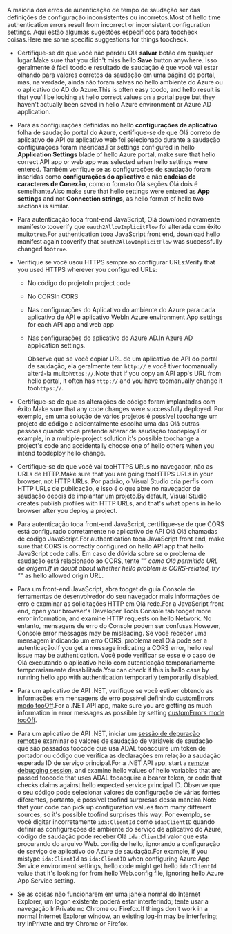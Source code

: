<span data-ttu-id="56e2e-101">A maioria dos erros de autenticação de tempo de saudação ser das definições de configuração inconsistentes ou incorretos.</span><span class="sxs-lookup"><span data-stu-id="56e2e-101">Most of hello time authentication errors result from incorrect or inconsistent configuration settings.</span></span> <span data-ttu-id="56e2e-102">Aqui estão algumas sugestões específicos para toocheck coisas.</span><span class="sxs-lookup"><span data-stu-id="56e2e-102">Here are some specific suggestions for things toocheck.</span></span>

* <span data-ttu-id="56e2e-103">Certifique-se de que você não perdeu Olá **salvar** botão em qualquer lugar.</span><span class="sxs-lookup"><span data-stu-id="56e2e-103">Make sure that you didn't miss hello **Save** button anywhere.</span></span> <span data-ttu-id="56e2e-104">Isso geralmente é fácil toodo e resultado de saudação é que você vai estar olhando para valores corretos da saudação em uma página de portal, mas, na verdade, ainda não foram salvas no hello ambiente do Azure ou o aplicativo do AD do Azure.</span><span class="sxs-lookup"><span data-stu-id="56e2e-104">This is often easy toodo, and hello result is that you'll be looking at hello correct values on a portal page but they haven't actually been saved in hello Azure environment or Azure AD application.</span></span>
* <span data-ttu-id="56e2e-105">Para as configurações definidas no hello **configurações de aplicativo** folha de saudação portal do Azure, certifique-se de que Olá correto de aplicativo de API ou aplicativo web foi selecionado durante a saudação configurações foram inseridas.</span><span class="sxs-lookup"><span data-stu-id="56e2e-105">For settings configured in hello **Application Settings** blade of hello Azure portal, make sure that hello correct API app or web app was selected when hello settings were entered.</span></span>  <span data-ttu-id="56e2e-106">Também verifique se as configurações de saudação foram inseridas como **configurações do aplicativo** e não **cadeias de caracteres de Conexão**, como o formato Olá seções Olá dois é semelhante.</span><span class="sxs-lookup"><span data-stu-id="56e2e-106">Also make sure that hello settings were entered as **App settings** and not **Connection strings**, as hello format of hello two sections is similar.</span></span>
* <span data-ttu-id="56e2e-107">Para autenticação tooa front-end JavaScript, Olá download novamente manifesto tooverify que `oauth2AllowImplicitFlow` foi alterada com êxito muito`true`.</span><span class="sxs-lookup"><span data-stu-id="56e2e-107">For authentication tooa JavaScript front end, download hello manifest again tooverify that `oauth2AllowImplicitFlow` was successfully changed too`true`.</span></span>
* <span data-ttu-id="56e2e-108">Verifique se você usou HTTPS sempre ao configurar URLs:</span><span class="sxs-lookup"><span data-stu-id="56e2e-108">Verify that you used HTTPS wherever you configured URLs:</span></span>
  
  * <span data-ttu-id="56e2e-109">No código do projeto</span><span class="sxs-lookup"><span data-stu-id="56e2e-109">In project code</span></span>
  * <span data-ttu-id="56e2e-110">No CORS</span><span class="sxs-lookup"><span data-stu-id="56e2e-110">In CORS</span></span>
  * <span data-ttu-id="56e2e-111">Nas configurações do Aplicativo do ambiente do Azure para cada aplicativo de API e aplicativo Web</span><span class="sxs-lookup"><span data-stu-id="56e2e-111">In Azure environment App settings for each API app and web app</span></span>
  * <span data-ttu-id="56e2e-112">Nas configurações do aplicativo do Azure AD.</span><span class="sxs-lookup"><span data-stu-id="56e2e-112">In Azure AD application settings.</span></span>
    
    <span data-ttu-id="56e2e-113">Observe que se você copiar URL de um aplicativo de API do portal de saudação, ela geralmente tem `http://` e você tiver toomanually alterá-la muito`https://`.</span><span class="sxs-lookup"><span data-stu-id="56e2e-113">Note that if you copy an API app's URL from hello portal, it often has `http://` and you have toomanually change it too`https://`.</span></span>
* <span data-ttu-id="56e2e-114">Certifique-se de que as alterações de código foram implantadas com êxito.</span><span class="sxs-lookup"><span data-stu-id="56e2e-114">Make sure that any code changes were successfully deployed.</span></span> <span data-ttu-id="56e2e-115">Por exemplo, em uma solução de vários projetos é possível toochange um projeto do código e acidentalmente escolha uma das Olá outras pessoas quando você pretende alterar de saudação toodeploy.</span><span class="sxs-lookup"><span data-stu-id="56e2e-115">For example, in a multiple-project solution it's possible toochange a project's code and accidentally choose one of hello others when you intend toodeploy hello change.</span></span>
* <span data-ttu-id="56e2e-116">Certifique-se de que você vai tooHTTPS URLs no navegador, não as URLs de HTTP.</span><span class="sxs-lookup"><span data-stu-id="56e2e-116">Make sure that you are going tooHTTPS URLs in your browser, not HTTP URLs.</span></span> <span data-ttu-id="56e2e-117">Por padrão, o Visual Studio cria perfis com HTTP URLs de publicação, e isso é o que abre no navegador de saudação depois de implantar um projeto.</span><span class="sxs-lookup"><span data-stu-id="56e2e-117">By default, Visual Studio creates publish profiles with HTTP URLs, and that's what opens in hello browser after you deploy a project.</span></span>
* <span data-ttu-id="56e2e-118">Para autenticação tooa front-end JavaScript, certifique-se de que CORS está configurado corretamente no aplicativo de API Olá Olá chamadas de código JavaScript.</span><span class="sxs-lookup"><span data-stu-id="56e2e-118">For authentication tooa JavaScript front end, make sure that CORS is correctly configured on hello API app that hello JavaScript code calls.</span></span> <span data-ttu-id="56e2e-119">Em caso de dúvida sobre se o problema de saudação está relacionado ao CORS, tente "*" como Olá permitido URL de origem.</span><span class="sxs-lookup"><span data-stu-id="56e2e-119">If in doubt about whether hello problem is CORS-related, try "*" as hello allowed origin URL.</span></span> 
* <span data-ttu-id="56e2e-120">Para um front-end JavaScript, abra tooget de guia Console de ferramentas de desenvolvedor do seu navegador mais informações de erro e examinar as solicitações HTTP em Olá rede.</span><span class="sxs-lookup"><span data-stu-id="56e2e-120">For a JavaScript front end, open your browser's Developer Tools Console tab tooget more error information, and examine HTTP requests on hello Network.</span></span> <span data-ttu-id="56e2e-121">No entanto, mensagens de erro do Console podem ser confusas.</span><span class="sxs-lookup"><span data-stu-id="56e2e-121">However, Console error messages may be misleading.</span></span> <span data-ttu-id="56e2e-122">Se você receber uma mensagem indicando um erro CORS, problema real Olá pode ser a autenticação.</span><span class="sxs-lookup"><span data-stu-id="56e2e-122">If you get a message indicating a CORS error, hello real issue may be authentication.</span></span> <span data-ttu-id="56e2e-123">Você pode verificar se esse é o caso de Olá executando o aplicativo hello com autenticação temporariamente temporariamente desabilitada.</span><span class="sxs-lookup"><span data-stu-id="56e2e-123">You can check if this is hello case by running hello app with authentication temporarily temporarily disabled.</span></span>
* <span data-ttu-id="56e2e-124">Para um aplicativo de API .NET, verifique se você estiver obtendo as informações em mensagens de erro possível definindo [customErrors modo tooOff](../articles/app-service-web/web-sites-dotnet-troubleshoot-visual-studio.md#remoteview).</span><span class="sxs-lookup"><span data-stu-id="56e2e-124">For a .NET API app, make sure you are getting as much information in error messages as possible by setting [customErrors mode tooOff](../articles/app-service-web/web-sites-dotnet-troubleshoot-visual-studio.md#remoteview).</span></span>
* <span data-ttu-id="56e2e-125">Para um aplicativo de API .NET, iniciar um [sessão de depuração remota](../articles/app-service-web/web-sites-dotnet-troubleshoot-visual-studio.md#remotedebug)e examinar os valores de saudação de variáveis de saudação que são passados toocode que usa ADAL tooacquire um token de portador ou código que verifica as declarações em relação a saudação esperada ID de serviço principal.</span><span class="sxs-lookup"><span data-stu-id="56e2e-125">For a .NET API app, start a [remote debugging session](../articles/app-service-web/web-sites-dotnet-troubleshoot-visual-studio.md#remotedebug), and examine hello values of hello variables that are passed toocode that uses ADAL tooacquire a bearer token, or code that checks claims against hello expected service principal ID.</span></span> <span data-ttu-id="56e2e-126">Observe que o seu código pode selecionar valores de configuração de várias fontes diferentes, portanto, é possível toofind surpresas dessa maneira.</span><span class="sxs-lookup"><span data-stu-id="56e2e-126">Note that your code can pick up configuration values from many different sources, so it's possible toofind surprises this way.</span></span> <span data-ttu-id="56e2e-127">Por exemplo, se você digitar incorretamente `ida:ClientId` como `ida:ClientID` quando definir as configurações de ambiente do serviço de aplicativo do Azure, código de saudação pode receber Olá `ida:ClientId` valor que está procurando do arquivo Web. config de hello, ignorando a configuração de serviço de aplicativo do Azure de saudação.</span><span class="sxs-lookup"><span data-stu-id="56e2e-127">For example, if you mistype `ida:ClientId` as `ida:ClientID` when configuring Azure App Service environment settings, hello code might get hello `ida:ClientId` value that it's looking for from hello Web.config file, ignoring hello Azure App Service setting.</span></span> 
* <span data-ttu-id="56e2e-128">Se as coisas não funcionarem em uma janela normal do Internet Explorer, um logon existente poderá estar interferindo; tente usar a navegação InPrivate no Chrome ou Firefox.</span><span class="sxs-lookup"><span data-stu-id="56e2e-128">If things don't work in a normal Internet Explorer window, an existing log-in may be interfering; try InPrivate and try Chrome or Firefox.</span></span>

